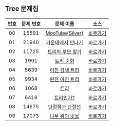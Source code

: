 ## Tree 문제집

| 번호  | 문제 번호 |                         문제 이름                          |         소스         |
| :---: | :-------: | :--------------------------------------------------------: | :------------------: |
|  00   |   15591   |  [MooTube(Silver)](https://www.acmicpc.net/problem/15591)  | [바로가기](../15591) |
|  01   |   21940   | [가운데에서 만나기](https://www.acmicpc.net/problem/21940) | [바로가기](../21940) |
|  02   |   11725   | [트리의 부모 찾기](https://www.acmicpc.net/problem/11725)  | [바로가기](../11725) |
|  03   |   1991    |     [트리 순회](https://www.acmicpc.net/problem/1991)      | [바로가기](../1991)  |
|  04   |   5639    |   [이진 검색 트리](https://www.acmicpc.net/problem/5639)   | [바로가기](../5639)  |
|  05   |   9934    |   [완전 이진 트리](https://www.acmicpc.net/problem/9934)   | [바로가기](../9934)  |
|  06   |   1068    |        [트리](https://www.acmicpc.net/problem/1068)        | [바로가기](../1068)  |
|  07   |   6416    |     [트리인가?](https://www.acmicpc.net/problem/6416)      | [바로가기](../6416)  |
|  08   |   14675   |  [단절점과 단절선](https://www.acmicpc.net/problem/14675)  | [바로가기](../14675) |
|  09   |   17073   |  [나무 위의 빗물](https://www.acmicpc.net/problem/17073)   | [바로가기](../17073) |